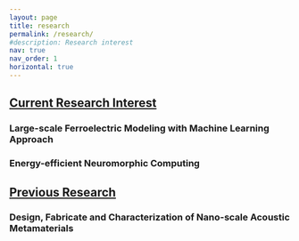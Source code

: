 ```yaml
---
layout: page
title: research
permalink: /research/
#description: Research interest
nav: true
nav_order: 1
horizontal: true
---
```


<h2>
<a href=".#current">Current Research Interest</a>
</h2>

<h3>
  Large-scale Ferroelectric Modeling with Machine Learning Approach
</h3>


<h3>
  Energy-efficient Neuromorphic Computing
</h3>

<h2>
<a href=".#previous">
  Previous Research</a>
</h2>

<h3>
Design, Fabricate and Characterization of Nano-scale Acoustic Metamaterials
</h3>
